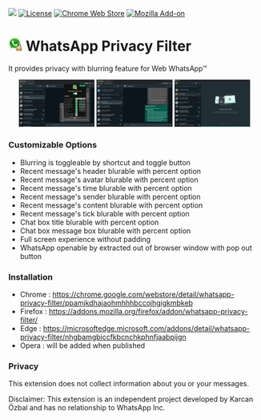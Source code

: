 <a href="https://www.patreon.com/karcan"><img src="https://img.shields.io/badge/PATREON-D14836?style=for-the-badge&logo=patreon&logoColor=white&color=orange"></a>
[![License](https://img.shields.io/github/license/karcan/whatsapp-privacy-filter?style=for-the-badge)](https://github.com/karcan/WhatsApp-Privacy-Filter/blob/master/LICENSE)
[![Chrome Web Store](https://img.shields.io/chrome-web-store/users/ppamjkdhajaohmhhhbccojhgigkmbkeb?color=green&label=chrome%20users&logoColor=white&style=for-the-badge)](https://chrome.google.com/webstore/detail/whatsapp-privacy-filter/ppamjkdhajaohmhhhbccojhgigkmbkeb)
[![Mozilla Add-on](https://img.shields.io/amo/users/%7B8d4d41ca-5d76-4ac2-81e5-ec91acb95e4a%7D?color=green&label=Mozilla&style=for-the-badge)](https://addons.mozilla.org/firefox/addon/whatsapp-privacy-filter/)


# <img src="/source/app/public/logo.png" width="28">  WhatsApp Privacy Filter
It provides privacy with blurring feature for Web WhatsApp™

<p align="center">
  <img width="30%" title="Privacy Filter for WhatsApp™ Web" alt="Privacy Filter for WhatsApp™ Web" src="/docs/img/popup-preview.png">
  <img width="30%" title="Privacy Filter for WhatsApp™ Web" alt="Privacy Filter for WhatsApp™ Web" src="/docs/img/message-preview.png">
  <img width="30%" title="Privacy Filter for WhatsApp™ Web" alt="Privacy Filter for WhatsApp™ Web" src="/docs/img/popout-preview.png">
</p>

### Customizable Options
* Blurring is toggleable by shortcut and toggle button
* Recent message's header blurable with percent option
* Recent message's avatar blurable with percent option
* Recent message's time blurable with percent option
* Recent message's sender blurable with percent option
* Recent message's content blurable with percent option
* Recent message's tick blurable with percent option
* Chat box title blurable with percent option
* Chat box message box blurable with percent option
* Full screen experience without padding
* WhatsApp openable by extracted out of browser window with pop out button

### Installation
* Chrome : https://chrome.google.com/webstore/detail/whatsapp-privacy-filter/ppamjkdhajaohmhhhbccojhgigkmbkeb
* Firefox : https://addons.mozilla.org/firefox/addon/whatsapp-privacy-filter/
* Edge : https://microsoftedge.microsoft.com/addons/detail/whatsapp-privacy-filter/nhgbamgbiccfkbcnchkphnfjaabpijgn
* Opera : will be added when published

### Privacy
This extension does not collect information about you or your messages.

Disclaimer: This extension is an independent project developed by Karcan Özbal and has no relationship to WhatsApp Inc.

